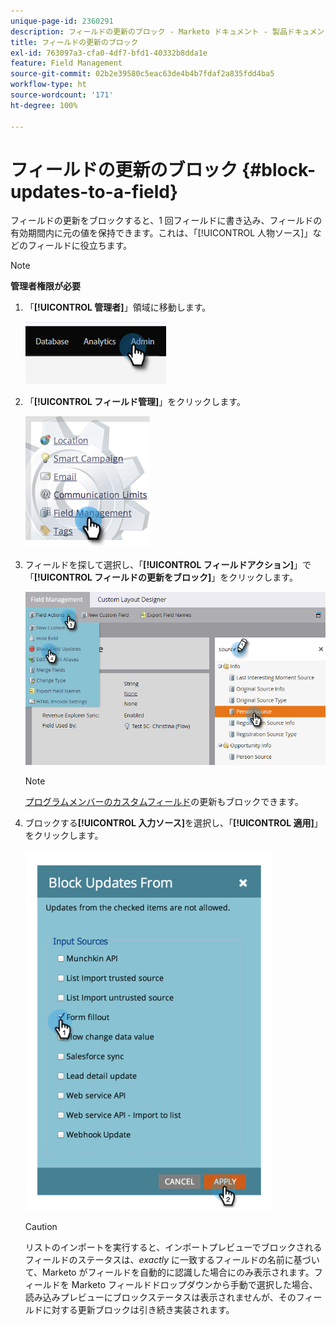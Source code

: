 ```yaml
---
unique-page-id: 2360291
description: フィールドの更新のブロック - Marketo ドキュメント - 製品ドキュメント
title: フィールドの更新のブロック
exl-id: 763097a3-cfa0-4df7-bfd1-40332b8dda1e
feature: Field Management
source-git-commit: 02b2e39580c5eac63de4b4b7fdaf2a835fdd4ba5
workflow-type: ht
source-wordcount: '171'
ht-degree: 100%

---
```


# フィールドの更新のブロック {#block-updates-to-a-field}

フィールドの更新をブロックすると、1 回フィールドに書き込み、フィールドの有効期間内に元の値を保持できます。これは、「[!UICONTROL 人物ソース]」などのフィールドに役立ちます。

>[!NOTE]
>
>**管理者権限が必要**

1. 「**[!UICONTROL 管理者]**」領域に移動します。

   ![](assets/block-updates-to-a-field-1.png)

1. 「**[!UICONTROL フィールド管理]**」をクリックします。

   ![](assets/block-updates-to-a-field-2.png)

1. フィールドを探して選択し、「**[!UICONTROL フィールドアクション]**」で「**[!UICONTROL フィールドの更新をブロック]**」をクリックします。

   ![](assets/block-updates-to-a-field-3.png)

   >[!NOTE]
   >
   >[プログラムメンバーのカスタムフィールド](/help/marketo/product-docs/core-marketo-concepts/programs/working-with-programs/program-member-custom-fields.md)の更新もブロックできます。

1. ブロックする&#x200B;**[!UICONTROL 入力ソース]**&#x200B;を選択し、「**[!UICONTROL 適用]**」をクリックします。

   ![](assets/block-updates-to-a-field-4.png)

   >[!CAUTION]
   >
   >リストのインポートを実行すると、インポートプレビューでブロックされるフィールドのステータスは、_exactly_ に一致するフィールドの名前に基づいて、Marketo がフィールドを自動的に認識した場合にのみ表示されます。フィールドを Marketo フィールドドロップダウンから手動で選択した場合、読み込みプレビューにブロックステータスは表示されませんが、そのフィールドに対する更新ブロックは引き続き実装されます。
